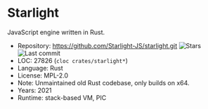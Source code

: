# Starlight

JavaScript engine written in Rust.

* Repository: https://github.com/Starlight-JS/starlight.git <img src="https://img.shields.io/github/stars/Starlight-JS/starlight?label=&style=flat-square" alt="Stars"><img src="https://img.shields.io/github/last-commit/Starlight-JS/starlight?label=&style=flat-square" alt="Last commit">
* LOC:        27826 (`cloc crates/starlight*`)
* Language:   Rust
* License:    MPL-2.0
* Note:       Unmaintained old Rust codebase, only builds on x64.
* Years:      2021
* Runtime:    stack-based VM, PIC
